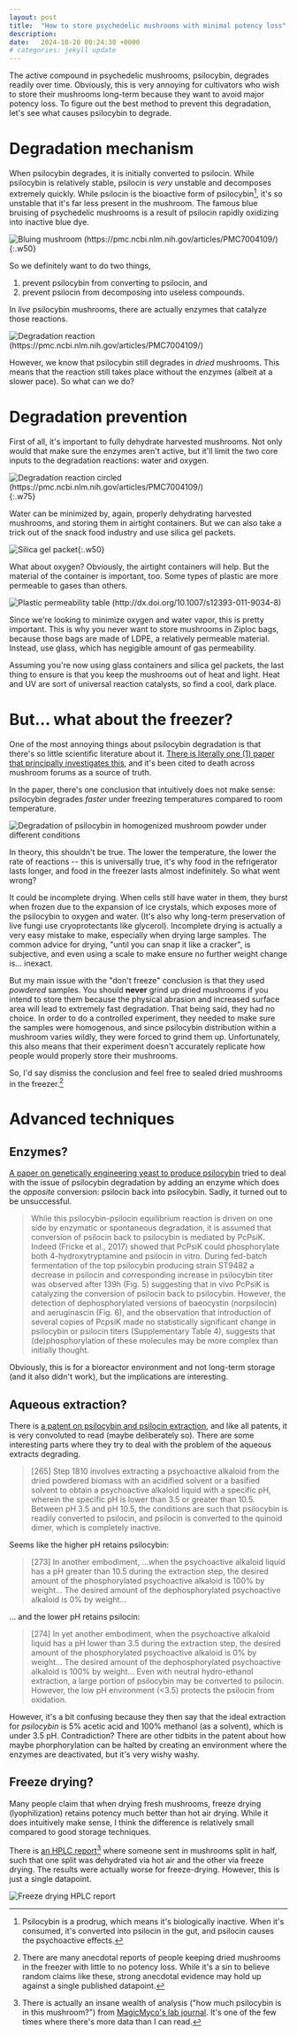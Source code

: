 ```yaml
---
layout: post
title:  "How to store psychedelic mushrooms with minimal potency loss"
description: 
date:   2024-10-20 00:24:30 +0000
# categories: jekyll update
---
```


The active compound in psychedelic mushrooms, psilocybin, degrades readily over time. Obviously, this is very annoying for cultivators who wish to store their mushrooms long-term because they want to avoid major potency loss. To figure out the best method to prevent this degradation, let's see what causes psilocybin to degrade.

# Degradation mechanism

When psilocybin degrades, it is initially converted to psilocin. While psilocybin is relatively stable, psilocin is *very* unstable and decomposes extremely quickly. While psilocin is the bioactive form of psilocybin[^1], it's so unstable that it's far less present in the mushroom. The famous blue bruising of psychedelic mushrooms is a result of psilocin rapidly oxidizing into inactive blue dye.

![Bluing mushroom (https://pmc.ncbi.nlm.nih.gov/articles/PMC7004109/)](/assets/bluing-mushroom.png){:.w50}

So we definitely want to do two things,

1. prevent psilocybin from converting to psilocin, and
2. prevent psilocin from decomposing into useless compounds.

In *live* psilocybin mushrooms, there are actually enzymes that catalyze those reactions. <!-- (There is some sparse research on heating the mushrooms such that the enzymes are denatured, but it's pretty inconclusive.) -->

![Degradation reaction (https://pmc.ncbi.nlm.nih.gov/articles/PMC7004109/)](/assets/psilocybin-reaction-enzymes.png)

However, we know that psilocybin still degrades in *dried* mushrooms. This means that the reaction still takes place without the enzymes (albeit at a slower pace). So what can we do?

# Degradation prevention

First of all, it's important to fully dehydrate harvested mushrooms. Not only would that make sure the enzymes aren't active, but it'll limit the two core inputs to the degradation reactions: water and oxygen. 

![Degradation reaction circled (https://pmc.ncbi.nlm.nih.gov/articles/PMC7004109/)](/assets/psilocybin-reaction-circled-cropped.png){:.w75}

Water can be minimized by, again, properly dehydrating harvested mushrooms, and storing them in airtight containers. But we can also take a trick out of the snack food industry and use silica gel packets.

![Silica gel packet](/assets/silica.png){:.w50}

What about oxygen? Obviously, the airtight containers will help. But the material of the container is important, too. Some types of plastic are more permeable to gases than others.

![Plastic permeability table (http://dx.doi.org/10.1007/s12393-011-9034-8)](/assets/plastic-permeability.png)

Since we're looking to minimize oxygen and water vapor, this is pretty important. This is why you never want to store mushrooms in Ziploc bags, because those bags are made of LDPE, a relatively permeable material. Instead, use glass, which has negigible amount of gas permeability. 

Assuming you're now using glass containers and silica gel packets, the last thing to ensure is that you keep the mushrooms out of heat and light. Heat and UV are sort of universal reaction catalysts, so find a cool, dark place.

# But... what about the freezer?

One of the most annoying things about psilocybin degradation is that there's so little scientific literature about it. [There is literally one (1) paper that principally investigates this](https://www.oregon.gov/oha/PH/PREVENTIONWELLNESS/Documents/Stability%20of%20Psilocybin%20and%20Analogs.pdf), and it's been cited to death across mushroom forums as a source of truth.

In the paper, there's one conclusion that intuitively does not make sense: psilocybin degrades *faster* under freezing temperatures compared to room temperature.

![Degradation of psilocybin in homogenized mushroom powder under different conditions](/assets/deg-chart.png)

In theory, this shouldn't be true. The lower the temperature, the lower the rate of reactions -- this is universally true, it's why food in the refrigerator lasts longer, and food in the freezer lasts almost indefinitely. So what went wrong?

It could be incomplete drying. When cells still have water in them, they burst when frozen due to the expansion of ice crystals, which exposes more of the psilocybin to oxygen and water. (It's also why long-term preservation of live fungi use cryoprotectants like glycerol). Incomplete drying is actually a very easy mistake to make, especially when drying large samples. The common advice for drying, "until you can snap it like a cracker", is subjective, and even using a scale to make ensure no further weight change is... inexact.

But my main issue with the "don't freeze" conclusion is that they used *powdered* samples. You should **never** grind up dried mushrooms if you intend to store them because the physical abrasion and increased surface area will lead to extremely fast degradation. That being said, they had no choice. In order to do a controlled experiment, they needed to make sure the samples were homogenous, and since psilocybin distribution within a mushroom varies wildly, they were forced to grind them up. Unfortunately, this also means that their experiment doesn't accurately replicate how people would properly store their mushrooms. 

So, I'd say dismiss the conclusion and feel free to sealed dried mushrooms in the freezer.[^2]

# Advanced techniques

## Enzymes?

[A paper on genetically engineering yeast to produce psilocybin](https://pmc.ncbi.nlm.nih.gov/articles/PMC7232020/) tried to deal with the issue of psilocybin degradation by adding an enzyme which does the *opposite* conversion: psilocin back into psilocybin. Sadly, it turned out to be unsuccessful.

> While this psilocybin-psilocin equilibrium reaction is driven on one side by enzymatic or spontaneous degradation, it is assumed that conversion of psilocin back to psilocybin is mediated by PcPsiK. Indeed (Fricke et al., 2017) showed that PcPsiK could phosphorylate both 4-hydroxytryptamine and psilocin in vitro. During fed-batch fermentation of the top psilocybin producing strain ST9482 a decrease in psilocin and corresponding increase in psilocybin titer was observed after 139h (Fig. 5) suggesting that in vivo PcPsiK is catalyzing the conversion of psilocin back to psilocybin. However, the detection of dephosphorylated versions of baeocystin (norpsilocin) and aeruginascin (Fig. 6), and the observation that introduction of several copies of PcpsiK made no statistically significant change in psilocybin or psilocin titers (Supplementary Table 4), suggests that (de)phosphorylation of these molecules may be more complex than initially thought.

Obviously, this is for a bioreactor environment and not long-term storage (and it also didn't work), but the implications are interesting.

## Aqueous extraction?

There is [a patent on psilocybin and psilocin extraction](https://patents.google.com/patent/CA3137016A1), and like all patents, it is very convoluted to read (maybe deliberately so). There are some interesting parts where they try to deal with the problem of the aqueous extracts degrading.

> [265] Step 1810 involves extracting a psychoactive alkaloid from the dried powdered biomass with an acidified solvent or a basified solvent to obtain a psychoactive alkaloid liquid with a specific pH, wherein the specific pH is lower than 3.5 or greater than 10.5. Between pH 3.5 and pH 10.5, the conditions are such that psilocybin is readily converted to psilocin, and psilocin is converted to the quinoid dimer, which is completely inactive.

Seems like the higher pH retains psilocybin:
> [273] In another embodiment, ...when the psychoactive alkaloid liquid has a pH greater than 10.5 during the extraction step, the desired amount of the phosphorylated psychoactive alkaloid is 100% by weight... The desired amount of the dephosphorylated psychoactive alkaloid is 0% by weight...

... and the lower pH retains psilocin:
> [274] In yet another embodiment, when the psychoactive alkaloid liquid has a pH lower than 3.5 during the extraction step, the desired amount of the phosphorylated psychoactive alkaloid is 0% by weight... The desired amount of the dephosphorylated psychoactive alkaloid is 100% by weight... Even with neutral hydro-ethanol extraction, a large portion of psilocybin may be converted to psilocin. However, the low pH environment (<3.5) protects the psilocin from oxidation.

However, it's a bit confusing because they then say that the ideal extraction for *psilocybin* is 5% acetic acid and 100% methanol (as a solvent), which is under 3.5 pH. Contradiction? There are other tidbits in the patent about how maybe phorphorylation can be halted by creating an environment where the enzymes are deactivated, but it's very wishy washy. 

## Freeze drying?

Many people claim that when drying fresh mushrooms, freeze drying (lyophilization) retains potency much better than hot air drying. While it does intuitively make sense, I think the difference is relatively small compared to good storage techniques.

There is [an HPLC report](https://mynotebook.labarchives.com/doc/view/NTMxNy4wfDkzOTMyOS80MDkwL0VudHJ5UGFydC8yMTgwMjU2OTY5fDEzNDk3LjA=?nb_id=MTIyMTEyNy43fDkzOTMyOS85MzkzMjkvTm90ZWJvb2svNzc0MjQ5Mjk5fDMwOTk3ODUuNjk5OTk5OTk5Nw%3D%3D)[^3] where someone sent in mushrooms split in half, such that one split was dehydrated via hot air and the other via freeze drying. The results were actually worse for freeze-drying. However, this is just a single datapoint.

![Freeze drying HPLC report](/assets/freeze-dried-chart.png)

[^1]: Psilocybin is a prodrug, which means it's biologically inactive. When it's consumed, it's converted into psilocin in the gut, and psilocin causes the psychoactive effects.
[^2]: There are many anecdotal reports of people keeping dried mushrooms in the freezer with little to no potency loss. While it's a sin to believe random claims like these, strong anecdotal evidence may hold up against a single published datapoint.
[^3]: There is actually an insane wealth of analysis ("how much psilocybin is in this mushroom?") from [MagicMyco's lab journal](https://mynotebook.labarchives.com/share/Lab%2520Journal/NTc4LjV8OTM5MzI5LzQ0NS9UcmVlTm9kZS8zMzk3NjA3NzI2fDE0NjguNQ==). It's one of the few times where there's more data than I can read.